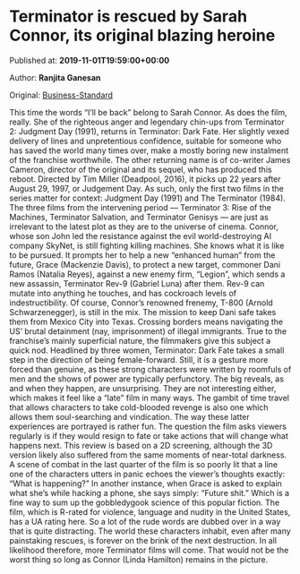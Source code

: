 
# Terminator is rescued by Sarah Connor, its original blazing heroine

Published at: **2019-11-01T19:59:00+00:00**

Author: **Ranjita Ganesan**

Original: [Business-Standard](https://www.business-standard.com/article/current-affairs/terminator-is-rescued-by-sarah-connor-its-original-blazing-heroine-119110200052_1.html)

This time the words “I’ll be back” belong to Sarah Connor. As does the film, really. She of the righteous anger and legendary chin-ups from Terminator 2: Judgment Day (1991), returns in Terminator: Dark Fate. Her slightly vexed delivery of lines and unpretentious confidence, suitable for someone who has saved the world many times over, make a mostly boring new instalment of the franchise worthwhile.
The other returning name is of co-writer James Cameron, director of the original and its sequel, who has produced this reboot. Directed by Tim Miller (Deadpool, 2016), it picks up 22 years after August 29, 1997, or Judgement Day. As such, only the first two films in the series matter for context: Judgment Day (1991) and The Terminator (1984). The three films from the intervening period — Terminator 3: Rise of the Machines, Terminator Salvation, and Terminator Genisys — are just as irrelevant to the latest plot as they are to the universe of cinema.
Connor, whose son John led the resistance against the evil world-destroying AI company SkyNet, is still fighting killing machines. She knows what it is like to be pursued. It prompts her to help a new “enhanced human” from the future, Grace (Mackenzie Davis), to protect a new target, commoner Dani Ramos (Natalia Reyes), against a new enemy firm, “Legion”, which sends a new assassin, Terminator Rev-9 (Gabriel Luna) after them. Rev-9 can mutate into anything he touches, and has cockroach levels of indestructibility. Of course, Connor’s renowned frenemy, T-800 (Arnold Schwarzenegger), is still in the mix.
The mission to keep Dani safe takes them from Mexico City into Texas. Crossing borders means navigating the US’ brutal detainment (nay, imprisonment) of illegal immigrants. True to the franchise’s mainly superficial nature, the filmmakers give this subject a quick nod. Headlined by three women, Terminator: Dark Fate takes a small step in the direction of being female-forward. Still, it is a gesture more forced than genuine, as these strong characters were written by roomfuls of men and the shows of power are typically perfunctory.
The big reveals, as and when they happen, are unsurprising. They are not interesting either, which makes it feel like a “late” film in many ways. The gambit of time travel that allows characters to take cold-blooded revenge is also one which allows them soul-searching and vindication. The way these latter experiences are portrayed is rather fun. The question the film asks viewers regularly is if they would resign to fate or take actions that will change what happens next.
This review is based on a 2D screening, although the 3D version likely also suffered from the same moments of near-total darkness. A scene of combat in the last quarter of the film is so poorly lit that a line one of the characters utters in panic echoes the viewer’s thoughts exactly: “What is happening?” In another instance, when Grace is asked to explain what she’s while hacking a phone, she says simply: “Future shit.” Which is a fine way to sum up the gobbledygook science of this popular fiction. The film, which is R-rated for violence, language and nudity in the United States, has a UA rating here. So a lot of the rude words are dubbed over in a way that is quite distracting.
The world these characters inhabit, even after many painstaking rescues, is forever on the brink of the next destruction. In all likelihood therefore, more Terminator films will come. That would not be the worst thing so long as Connor (Linda Hamilton) remains in the picture.
